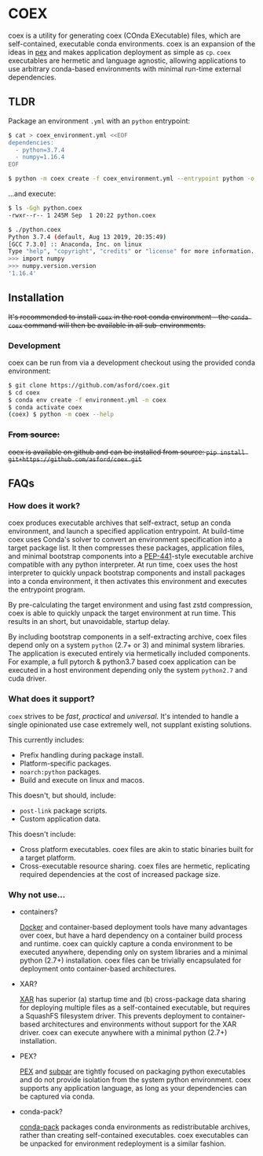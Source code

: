 # COEX

coex is a utility for generating coex (COnda EXecutable) files, which are
self-contained, executable conda environments. coex is an expansion of the
ideas in [pex](https://github.com/pantsbuild/pex) and makes application
deployment as simple as `cp`. `coex` executables are hermetic and
language agnostic, allowing applications to use arbitrary conda-based
environments with minimal run-time external dependencies.

## TLDR

Package an environment `.yml` with an `python` entrypoint:

```bash
$ cat > coex_environment.yml <<EOF
dependencies:
  - python=3.7.4
  - numpy=1.16.4
EOF

$ python -m coex create -f coex_environment.yml --entrypoint python -o python.coex
```

...and execute:

```bash
$ ls -Ggh python.coex
-rwxr--r-- 1 245M Sep  1 20:22 python.coex

$ ./python.coex
Python 3.7.4 (default, Aug 13 2019, 20:35:49)
[GCC 7.3.0] :: Anaconda, Inc. on linux
Type "help", "copyright", "credits" or "license" for more information.
>>> import numpy
>>> numpy.version.version
'1.16.4'
```

## Installation

~~It's recommended to install `coex` in the root conda environment - the
`conda coex` command will then be available in all sub-environments.~~

### Development

coex can be run from via a development checkout using the provided conda
environment:

```bash
$ git clone https://github.com/asford/coex.git
$ cd coex
$ conda env create -f environment.yml -n coex
$ conda activate coex
(coex) $ python -m coex --help
```

### ~~From source:~~

~~coex is available on github and can be installed from source:
`pip install git+https://github.com/asford/coex.git`~~

## FAQs

### How does it work?

coex produces executable archives that self-extract, setup an conda
environment, and launch a specified application entrypoint. At build-time
coex uses Conda's solver to convert an environment specification into
a target package list. It then compresses these packages, application
files, and minimal bootstrap components into
a [PEP-441](https://legacy.python.org/dev/peps/pep-0441/)-style executable
archive compatible with any python interpreter. At run time, coex uses the
host interpreter to quickly unpack bootstrap components and install
packages into a conda environment, it then activates this environment and
executes the entrypoint program.

By pre-calculating the target environment and using fast zstd compression,
coex is able to quickly unpack the target environment at run time. This
results in an short, but unavoidable, startup delay.

By including bootstrap components in a self-extracting archive, coex files
depend only on a system `python` (2.7+ or 3) and minimal system libraries.
The application is executed entirely via hermetically included components.
For example, a full pytorch & python3.7 based coex application can be
executed in a host environment depending only the system `python2.7` and
cuda driver.

### What does it support?

`coex` strives to be *fast*, *practical* and *universal*. It's intended to
handle a single opinionated use case extremely well, not supplant existing
solutions.

This currently includes:

* Prefix handling during package install.
* Platform-specific packages.
* `noarch:python` packages.
* Build and execute on linux and macos.

This doesn't, but should, include:

* `post-link` package scripts.
* Custom application data.

This doesn't include:

* Cross platform executables. coex files are akin to static binaries built
  for a target platform.
* Cross-executable resource sharing. coex files are hermetic, replicating
  required dependencies at the cost of increased package size.

### Why not use...

* containers?

  [Docker](https://www.docker.com/) and container-based deployment tools
  have many advantages over coex, but have a hard dependency on
  a container build process and runtime. coex can quickly capture a conda
  environment to be executed anywhere, depending only on system libraries
  and a minimal python (2.7+) installation. coex files can be trivially
  encapsulated for deployment onto container-based architectures.

* XAR?

  [XAR](https://github.com/facebookincubator/xar) has superior (a) startup
  time and (b) cross-package data sharing for deploying multiple files as
  a self-contained executable, but requires a SquashFS filesystem driver.
  This prevents deployment to container-based architectures and
  environments without support for the XAR driver. coex can execute
  anywhere with a minimal python (2.7+) installation.

* PEX?

  [PEX](https://github.com/pantsbuild/pex) and
  [subpar](https://github.com/google/subpar) are tightly focused on
  packaging python executables and do not provide isolation from the
  system python environment. coex supports any application language, as
  long as your dependencies can be captured via conda.

* conda-pack?

  [conda-pack](https://conda.github.io/conda-pack/) packages conda
  environments as redistributable archives, rather than creating
  self-contained executables. coex executables can be unpacked for
  environment redeployment is a similar fashion.
